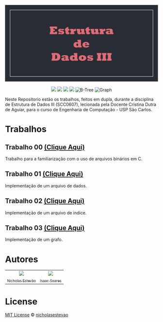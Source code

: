 <img atl="Estrutura de Dados III" src="img/Capa.png"/>

<p align="center">
<img atl="MIT license" src="https://img.shields.io/github/license/nicholasestevao/TrabalhosEDIII"/>
<img atl="C" src="https://img.shields.io/badge/language-C-blue"/>
<img  atl="C++" src="https://img.shields.io/badge/language-C++-red"/>
<img atl="Data Records" src="https://img.shields.io/badge/file organization-Data Records-blueviolet"/>
<img alt="B-Tree" src="https://img.shields.io/badge/file organization-B--Tree-blueviolet"/>
<img alt="Graph" src="https://img.shields.io/badge/data structure-Graph-orange"/>
</p>

  Neste Repositorio estão os trabalhos, feitos em dupla, durante a disciplina de Estrutura de Dados III (SCC0607), 
  lecionada pela Docente Cristina Dutra de Aguiar, para o curso de Engenharia de Computação - USP São Carlos.

# Trabalhos

## Trabalho 00 [(Clique Aqui)](Trabalho%200)

Trabalho para a familiarização com o uso de arquivos binários em C.

## Trabalho 01 [(Clique Aqui)](Trabalho%%201)

Implementação de um arquivo de dados.

## Trabalho 02 [(Clique Aqui)](Trabalho%%202)

Implementação de um arquivo de indice.

## Trabalho 03 [(Clique Aqui)](Trabalho%%203)

Implementação de um grafo.

# Autores

<table>
  <tr align="center">
    <td>
      <a alt="nicholasestevao GitHub" href="https://github.com/nicholasestevao">
      <img src="https://github.com/nicholasestevao.png" width=80>
      <br>
      <sub>Nicholas Estevão</sub>
      </a>
    </td>
    <td>
      <a alt="ISS2718 GitHub" href="https://github.com/ISS2718">
        <img src="https://github.com/ISS2718.png" width=80>
        <br>
        <sub>Isaac Soares</sub>
      </a>
    </td>
  </tr>
</table>

 # License
 
[MIT License](https://github.com/nicholasestevao/TrabalhosEDIII/blob/master/LICENSE) © [nicholasestevao](https://github.com/nicholasestevao)